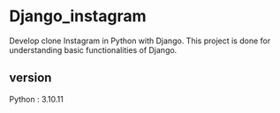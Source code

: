# Django_instagram
Develop clone Instagram in Python with Django.
This project is done for understanding basic functionalities of Django.
## version
Python : 3.10.11
